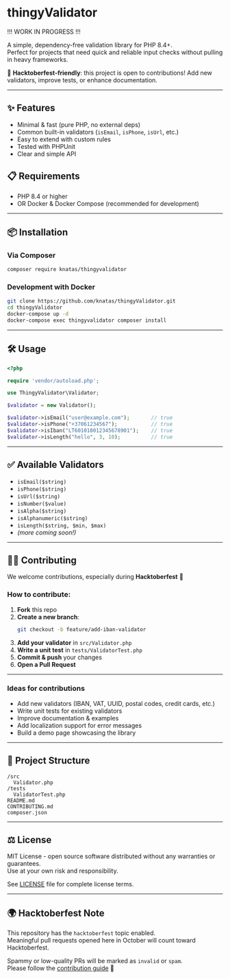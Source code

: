 # thingyValidator

!!! WORK IN PROGRESS !!!

A simple, dependency-free validation library for PHP 8.4+.  
Perfect for projects that need quick and reliable input checks without pulling in heavy frameworks.

🚀 **Hacktoberfest-friendly**: this project is open to contributions! Add new validators, improve tests, or enhance documentation.  

---

## ✨ Features
- Minimal & fast (pure PHP, no external deps)
- Common built-in validators (`isEmail`, `isPhone`, `isUrl`, etc.)
- Easy to extend with custom rules
- Tested with PHPUnit
- Clear and simple API

## 📋 Requirements
- PHP 8.4 or higher
- OR Docker & Docker Compose (recommended for development)

---

## 📦 Installation

### Via Composer
```bash
composer require knatas/thingyvalidator
```

### Development with Docker
```bash
git clone https://github.com/knatas/thingyValidator.git
cd thingyValidator
docker-compose up -d
docker-compose exec thingyvalidator composer install
```

---

## 🛠 Usage
```php
<?php

require 'vendor/autoload.php';

use ThingyValidator\Validator;

$validator = new Validator();

$validator->isEmail("user@example.com");       // true
$validator->isPhone("+37061234567");           // true
$validator->isIban("LT601010012345678901");    // true
$validator->isLength("hello", 3, 10);          // true
```

---

## ✅ Available Validators
- `isEmail($string)`
- `isPhone($string)`
- `isUrl($string)`
- `isNumber($value)`
- `isAlpha($string)`
- `isAlphanumeric($string)`
- `isLength($string, $min, $max)`
- *(more coming soon!)*

---

## 🧑‍💻 Contributing

We welcome contributions, especially during **Hacktoberfest** 🎉  

### How to contribute:
1. **Fork** this repo  
2. **Create a new branch**:  
   ```bash
   git checkout -b feature/add-iban-validator
   ```
3. **Add your validator** in `src/Validator.php`  
4. **Write a unit test** in `tests/ValidatorTest.php`  
5. **Commit & push** your changes  
6. **Open a Pull Request**  

---

### Ideas for contributions
- Add new validators (IBAN, VAT, UUID, postal codes, credit cards, etc.)
- Write unit tests for existing validators
- Improve documentation & examples
- Add localization support for error messages
- Build a demo page showcasing the library

---

## 📂 Project Structure
```
/src
  Validator.php
/tests
  ValidatorTest.php
README.md
CONTRIBUTING.md
composer.json
```

---

## ⚖️ License
MIT License - open source software distributed without any warranties or guarantees.  
Use at your own risk and responsibility.

See [LICENSE](LICENSE) file for complete license terms.

---

## 🌍 Hacktoberfest Note
This repository has the `hacktoberfest` topic enabled.  
Meaningful pull requests opened here in October will count toward Hacktoberfest.  

Spammy or low-quality PRs will be marked as `invalid` or `spam`.  
Please follow the [contribution guide](CONTRIBUTING.md) 🙏
